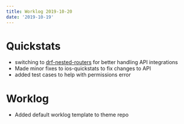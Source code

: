```yaml
---
title: Worklog 2019-10-20
date: '2019-10-19'
---
```


# Quickstats

- switching to [drf-nested-routers] for better handling API integrations
- Made minor fixes to ios-quickstats to fix changes to API
- added test cases to help with permissions error

# Worklog
- Added default worklog template to theme repo

[drf-nested-routers]: https://github.com/alanjds/drf-nested-routers
